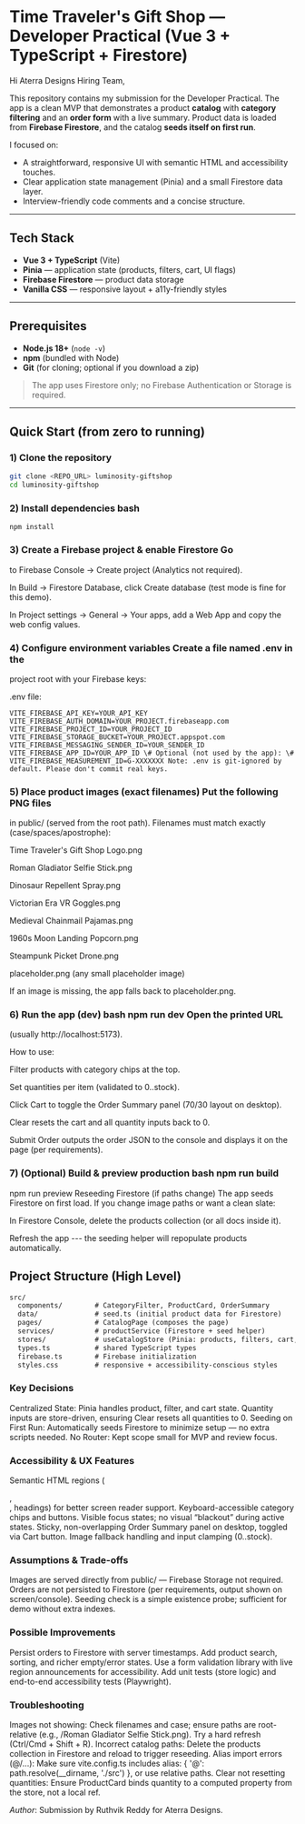 # Time Traveler's Gift Shop — Developer Practical (Vue 3 + TypeScript + Firestore)

Hi Aterra Designs Hiring Team,

This repository contains my submission for the Developer Practical. The app is a clean MVP that demonstrates a product **catalog** with **category filtering** and an **order form** with a live summary. Product data is loaded from **Firebase Firestore**, and the catalog **seeds itself on first run**.

I focused on:

- A straightforward, responsive UI with semantic HTML and accessibility touches.
- Clear application state management (Pinia) and a small Firestore data layer.
- Interview-friendly code comments and a concise structure.

---

## Tech Stack

- **Vue 3 + TypeScript** (Vite)
- **Pinia** — application state (products, filters, cart, UI flags)
- **Firebase Firestore** — product data storage
- **Vanilla CSS** — responsive layout + a11y-friendly styles

---

## Prerequisites

- **Node.js 18+** (`node -v`)
- **npm** (bundled with Node)
- **Git** (for cloning; optional if you download a zip)

> The app uses Firestore only; no Firebase Authentication or Storage is required.

---

## Quick Start (from zero to running)

### 1) Clone the repository

```bash
git clone <REPO_URL> luminosity-giftshop
cd luminosity-giftshop
```
### 2) Install dependencies bash
```
npm install 

```

### 3) Create a Firebase project & enable Firestore Go
to Firebase Console → Create project (Analytics not required).

In Build → Firestore Database, click Create database (test mode is fine
for this demo).

In Project settings → General → Your apps, add a Web App and copy the
web config values.

### 4) Configure environment variables Create a file named .env in the
project root with your Firebase keys:

.env file:
```
VITE_FIREBASE_API_KEY=YOUR_API_KEY
VITE_FIREBASE_AUTH_DOMAIN=YOUR_PROJECT.firebaseapp.com
VITE_FIREBASE_PROJECT_ID=YOUR_PROJECT_ID
VITE_FIREBASE_STORAGE_BUCKET=YOUR_PROJECT.appspot.com
VITE_FIREBASE_MESSAGING_SENDER_ID=YOUR_SENDER_ID
VITE_FIREBASE_APP_ID=YOUR_APP_ID \# Optional (not used by the app): \#
VITE_FIREBASE_MEASUREMENT_ID=G-XXXXXXX Note: .env is git-ignored by
default. Please don't commit real keys.
```

### 5) Place product images (exact filenames) Put the following PNG files
in public/ (served from the root path). Filenames must match exactly
(case/spaces/apostrophe):

Time Traveler's Gift Shop Logo.png

Roman Gladiator Selfie Stick.png

Dinosaur Repellent Spray.png

Victorian Era VR Goggles.png

Medieval Chainmail Pajamas.png

1960s Moon Landing Popcorn.png

Steampunk Picket Drone.png

placeholder.png (any small placeholder image)

If an image is missing, the app falls back to placeholder.png.

### 6) Run the app (dev) bash npm run dev Open the printed URL
(usually http://localhost:5173).

How to use:

Filter products with category chips at the top.

Set quantities per item (validated to 0..stock).

Click Cart to toggle the Order Summary panel (70/30 layout on desktop).

Clear resets the cart and all quantity inputs back to 0.

Submit Order outputs the order JSON to the console and displays it on
the page (per requirements).

### 7) (Optional) Build & preview production bash npm run build
npm run preview Reseeding Firestore (if paths change) The app seeds
Firestore on first load. If you change image paths or want a clean
slate:

In Firestore Console, delete the products collection (or all docs inside
it).

Refresh the app --- the seeding helper will repopulate products
automatically.

## Project Structure (High Level)

```txt
src/
  components/        # CategoryFilter, ProductCard, OrderSummary
  data/              # seed.ts (initial product data for Firestore)
  pages/             # CatalogPage (composes the page)
  services/          # productService (Firestore + seed helper)
  stores/            # useCatalogStore (Pinia: products, filters, cart, UI)
  types.ts           # shared TypeScript types
  firebase.ts        # Firebase initialization
  styles.css         # responsive + accessibility-conscious styles
```

### Key Decisions
Centralized State: Pinia handles product, filter, and cart state. Quantity inputs are store-driven, ensuring Clear resets all quantities to 0.
Seeding on First Run: Automatically seeds Firestore to minimize setup — no extra scripts needed.
No Router: Kept scope small for MVP and review focus.

### Accessibility & UX Features
Semantic HTML regions (<main>, <section>, headings) for better screen reader support.
Keyboard-accessible category chips and buttons.
Visible focus states; no visual “blackout” during active states.
Sticky, non-overlapping Order Summary panel on desktop, toggled via Cart button.
Image fallback handling and input clamping (0..stock).

### Assumptions & Trade-offs
Images are served directly from public/ — Firebase Storage not required.
Orders are not persisted to Firestore (per requirements, output shown on screen/console).
Seeding check is a simple existence probe; sufficient for demo without extra indexes.

### Possible Improvements
Persist orders to Firestore with server timestamps.
Add product search, sorting, and richer empty/error states.
Use a form validation library with live region announcements for accessibility.
Add unit tests (store logic) and end-to-end accessibility tests (Playwright).

### Troubleshooting
Images not showing: Check filenames and case; ensure paths are root-relative (e.g., /Roman Gladiator Selfie Stick.png). Try a hard refresh (Ctrl/Cmd + Shift + R).
Incorrect catalog paths: Delete the products collection in Firestore and reload to trigger reseeding.
Alias import errors (@/...): Make sure vite.config.ts includes alias: { '@': path.resolve(__dirname, './src') }, or use relative paths.
Clear not resetting quantities: Ensure ProductCard binds quantity to a computed property from the store, not a local ref.

*Author*: Submission by Ruthvik Reddy for Aterra Designs.